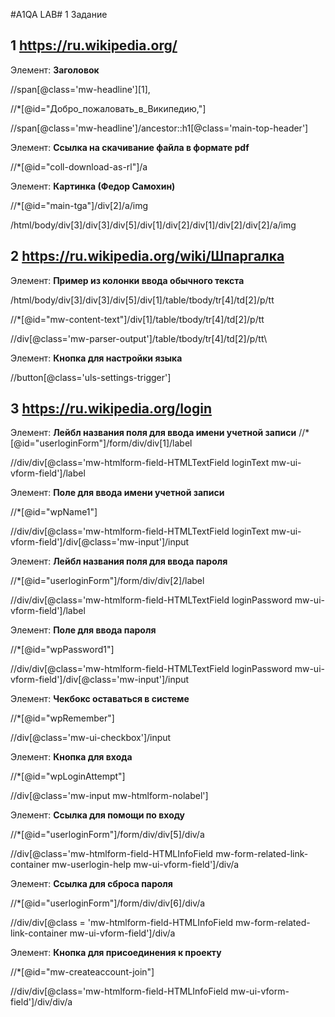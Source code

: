 #A1QA LAB#
1 Задание

## 1 https://ru.wikipedia.org/ ##

Элемент: **Заголовок**

//span[@class='mw-headline'][1], 

//*[@id="Добро_пожаловать_в_Википедию,"]

//span[@class='mw-headline']/ancestor::h1[@class='main-top-header']

Элемент: **Ссылка на скачивание файла в формате pdf**

//*[@id="coll-download-as-rl"]/a 

Элемент: **Картинка (Федор Самохин)**

//*[@id="main-tga"]/div[2]/a/img

/html/body/div[3]/div[3]/div[5]/div[1]/div[2]/div[1]/div[2]/div[2]/a/img

## 2 https://ru.wikipedia.org/wiki/Шпаргалка ##


Элемент: **Пример из колонки ввода обычного текста**

/html/body/div[3]/div[3]/div[5]/div[1]/table/tbody/tr[4]/td[2]/p/tt

//*[@id="mw-content-text"]/div[1]/table/tbody/tr[4]/td[2]/p/tt

//div[@class='mw-parser-output']/table/tbody/tr[4]/td[2]/p/tt\

Элемент: **Кнопка для настройки языка**

//button[@class='uls-settings-trigger']


## 3 https://ru.wikipedia.org/login ##

Элемент: **Лейбл названия поля для ввода имени учетной записи**
//*[@id="userloginForm"]/form/div/div[1]/label

//div/div[@class='mw-htmlform-field-HTMLTextField loginText mw-ui-vform-field']/label

Элемент: **Поле для ввода имени учетной записи**

//*[@id="wpName1"]

//div/div[@class='mw-htmlform-field-HTMLTextField loginText mw-ui-vform-field']/div[@class='mw-input']/input

Элемент: **Лейбл названия поля для ввода пароля**

//*[@id="userloginForm"]/form/div/div[2]/label 

//div/div[@class='mw-htmlform-field-HTMLTextField loginPassword mw-ui-vform-field']/label

Элемент: **Поле для ввода пароля**

//*[@id="wpPassword1"]

//div/div[@class='mw-htmlform-field-HTMLTextField loginPassword mw-ui-vform-field']/div[@class='mw-input']/input

Элемент: **Чекбокс оставаться в системе**

//*[@id="wpRemember"]

 //div[@class='mw-ui-checkbox']/input

Элемент: **Кнопка для входа**

//*[@id="wpLoginAttempt"]

//div[@class='mw-input mw-htmlform-nolabel']

Элемент: **Ссылка для помощи по входу**

//*[@id="userloginForm"]/form/div/div[5]/div/a

//div[@class='mw-htmlform-field-HTMLInfoField mw-form-related-link-container mw-userlogin-help mw-ui-vform-field']/div/a

Элемент: **Ссылка для сброса пароля**


//*[@id="userloginForm"]/form/div/div[6]/div/a

//div/div[@class = 'mw-htmlform-field-HTMLInfoField mw-form-related-link-container mw-ui-vform-field']/div/a


Элемент: **Кнопка для присоединения к проекту**

//*[@id="mw-createaccount-join"]

 //div/div[@class='mw-htmlform-field-HTMLInfoField mw-ui-vform-field']/div/div/a

